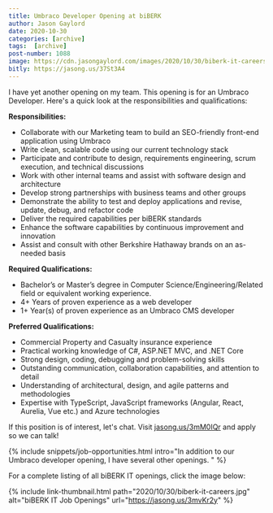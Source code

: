 ```yaml
---
title: Umbraco Developer Opening at biBERK
author: Jason Gaylord
date: 2020-10-30
categories: [archive]
tags:  [archive]
post-number: 1088
image: https://cdn.jasongaylord.com/images/2020/10/30/biberk-it-careers.jpg
bitly: https://jasong.us/37St3A4
---
```


I have yet another opening on my team. This opening is for an Umbraco Developer. Here's a quick look at the responsibilities and qualifications:

**Responsibilities:**
- Collaborate with our Marketing team to build an SEO-friendly front-end application using Umbraco
- Write clean, scalable code using our current technology stack
- Participate and contribute to design, requirements engineering, scrum execution, and technical discussions
- Work with other internal teams and assist with software design and architecture
- Develop strong partnerships with business teams and other groups
- Demonstrate the ability to test and deploy applications and revise, update, debug, and refactor code
- Deliver the required capabilities per biBERK standards
- Enhance the software capabilities by continuous improvement and innovation
- Assist and consult with other Berkshire Hathaway brands on an as-needed basis

**Required Qualifications:**
- Bachelor’s or Master’s degree in Computer Science/Engineering/Related field or equivalent working experience.
- 4+ Years of proven experience as a web developer 
- 1+ Year(s) of proven experience as an Umbraco CMS developer

**Preferred Qualifications:**
- Commercial Property and Casualty insurance experience
- Practical working knowledge of C#, ASP.NET MVC, and .NET Core
- Strong design, coding, debugging and problem-solving skills
- Outstanding communication, collaboration capabilities, and attention to detail
- Understanding of architectural, design, and agile patterns and methodologies
- Expertise with TypeScript, JavaScript frameworks (Angular, React, Aurelia, Vue etc.) and Azure technologies

If this position is of interest, let's chat. Visit [jasong.us/3mM0IQr](https://jasong.us/3mM0IQr) and apply so we can talk!

{% include snippets/job-opportunities.html intro="In addition to our Umbraco developer opening, I have several other openings. " %}

For a complete listing of all biBERK IT openings, click the image below:

{% include link-thumbnail.html path="2020/10/30/biberk-it-careers.jpg" alt="biBERK IT Job Openings" url="https://jasong.us/3mvKr2y" %}